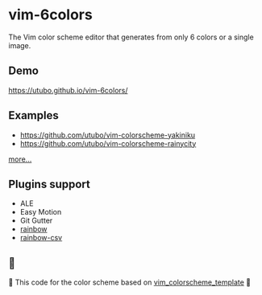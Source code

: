 # vim-6colors
The Vim color scheme editor that generates from only 6 colors or a single image.

## Demo
https://utubo.github.io/vim-6colors/

## Examples
- https://github.com/utubo/vim-colorscheme-yakiniku
- https://github.com/utubo/vim-colorscheme-rainycity

[more...](https://github.com/utubo/vim-6colors/wiki/Examples)

## Plugins support
- ALE
- Easy Motion
- Git Gutter
- [rainbow](https://github.com/luochen1990/rainbow)
- [rainbow-csv](https://github.com/mechatroner/rainbow_csv)

## 🙏
🍺
This code for the color scheme based on  [vim_colorscheme_template](https://github.com/ggalindezb/vim_colorscheme_template)
🍺
